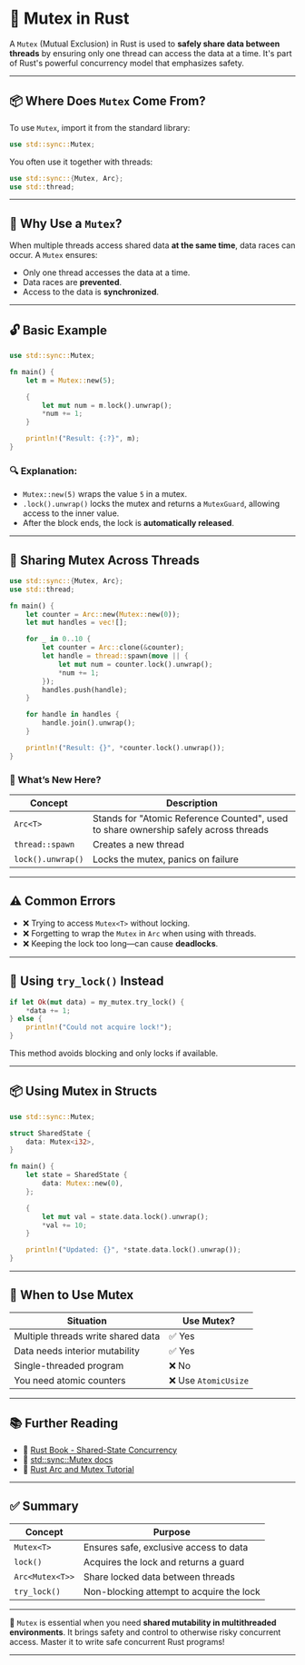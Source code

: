 # 🔐 Mutex in Rust

A `Mutex` (Mutual Exclusion) in Rust is used to **safely share data between threads** by ensuring only one thread can access the data at a time. It's part of Rust's powerful concurrency model that emphasizes safety.

---

## 📦 Where Does `Mutex` Come From?

To use `Mutex`, import it from the standard library:

```rust
use std::sync::Mutex;
````

You often use it together with threads:

```rust
use std::sync::{Mutex, Arc};
use std::thread;
```

---

## 🚧 Why Use a `Mutex`?

When multiple threads access shared data **at the same time**, data races can occur. A `Mutex` ensures:

* Only one thread accesses the data at a time.
* Data races are **prevented**.
* Access to the data is **synchronized**.

---

## 🔓 Basic Example

```rust
use std::sync::Mutex;

fn main() {
    let m = Mutex::new(5);

    {
        let mut num = m.lock().unwrap();
        *num += 1;
    }

    println!("Result: {:?}", m);
}
```

### 🔍 Explanation:

* `Mutex::new(5)` wraps the value `5` in a mutex.
* `.lock().unwrap()` locks the mutex and returns a `MutexGuard`, allowing access to the inner value.
* After the block ends, the lock is **automatically released**.

---

## 🧵 Sharing Mutex Across Threads

```rust
use std::sync::{Mutex, Arc};
use std::thread;

fn main() {
    let counter = Arc::new(Mutex::new(0));
    let mut handles = vec![];

    for _ in 0..10 {
        let counter = Arc::clone(&counter);
        let handle = thread::spawn(move || {
            let mut num = counter.lock().unwrap();
            *num += 1;
        });
        handles.push(handle);
    }

    for handle in handles {
        handle.join().unwrap();
    }

    println!("Result: {}", *counter.lock().unwrap());
}
```

### 🧠 What’s New Here?

| Concept           | Description                                                                          |
| ----------------- | ------------------------------------------------------------------------------------ |
| `Arc<T>`          | Stands for "Atomic Reference Counted", used to share ownership safely across threads |
| `thread::spawn`   | Creates a new thread                                                                 |
| `lock().unwrap()` | Locks the mutex, panics on failure                                                   |

---

## ⚠️ Common Errors

* ❌ Trying to access `Mutex<T>` without locking.
* ❌ Forgetting to wrap the `Mutex` in `Arc` when using with threads.
* ❌ Keeping the lock too long—can cause **deadlocks**.

---

## 🔄 Using `try_lock()` Instead

```rust
if let Ok(mut data) = my_mutex.try_lock() {
    *data += 1;
} else {
    println!("Could not acquire lock!");
}
```

This method avoids blocking and only locks if available.

---

## 📦 Using Mutex in Structs

```rust
use std::sync::Mutex;

struct SharedState {
    data: Mutex<i32>,
}

fn main() {
    let state = SharedState {
        data: Mutex::new(0),
    };

    {
        let mut val = state.data.lock().unwrap();
        *val += 10;
    }

    println!("Updated: {}", *state.data.lock().unwrap());
}
```

---

## 🔐 When to Use Mutex

| Situation                          | Use Mutex?          |
| ---------------------------------- | ------------------- |
| Multiple threads write shared data | ✅ Yes               |
| Data needs interior mutability     | ✅ Yes               |
| Single-threaded program            | ❌ No                |
| You need atomic counters           | ❌ Use `AtomicUsize` |

---

## 📚 Further Reading

* 📘 [Rust Book - Shared-State Concurrency](https://doc.rust-lang.org/book/ch16-03-shared-state.html)
* 📖 [std::sync::Mutex docs](https://doc.rust-lang.org/std/sync/struct.Mutex.html)
* 🧠 [Rust Arc and Mutex Tutorial](https://doc.rust-lang.org/std/sync/struct.Arc.html)

---

## ✅ Summary

| Concept         | Purpose                                  |
| --------------- | ---------------------------------------- |
| `Mutex<T>`      | Ensures safe, exclusive access to data   |
| `lock()`        | Acquires the lock and returns a guard    |
| `Arc<Mutex<T>>` | Share locked data between threads        |
| `try_lock()`    | Non-blocking attempt to acquire the lock |

---

🚀 `Mutex` is essential when you need **shared mutability in multithreaded environments**. It brings safety and control to otherwise risky concurrent access. Master it to write safe concurrent Rust programs!

---
